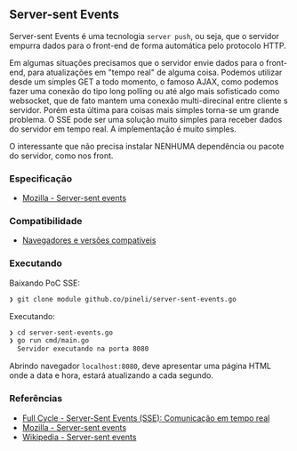## Server-sent Events

Server-sent Events é uma tecnologia `server push`, ou seja, que o servidor empurra dados para o front-end de forma automática pelo protocolo HTTP. 

Em algumas situações precisamos que o servidor envie dados para o front-end, para atualizações em "tempo real" de alguma coisa. 
Podemos utilizar desde um simples GET a todo momento, o famoso AJAX, como podemos fazer uma conexão do tipo long polling ou até algo mais sofisticado como websocket, que de fato mantem uma conexão multi-direcinal entre cliente s servidor. Porém esta última para coisas mais simples torna-se um grande problema. 
O SSE pode ser uma solução muito simples para receber dados do servidor em tempo real. A implementação é muito simples.

O interessante que não precisa instalar NENHUMA dependência ou pacote do servidor, como nos front.

### Especificação

- [Mozilla - Server-sent events
](https://developer.mozilla.org/en-US/docs/Web/API/Server-sent_events)

### Compatibilidade

- [Navegadores e versões compatíveis](https://developer.mozilla.org/en-US/docs/Web/API/EventSource#browser_compatibility)

### Executando

Baixando PoC SSE:
```sh
❯ git clone module github.co/pineli/server-sent-events.go
````
Executando:
```sh
❯ cd server-sent-events.go
❯ go run cmd/main.go
  Servidor executando na porta 8080
````

Abrindo navegador `localhost:8080`, deve apresentar uma página HTML onde a data e hora, estará atualizando a cada segundo.

### Referências

- [Full Cycle - Server-Sent Events (SSE): Comunicação em tempo real
](https://www.youtube.com/watch?v=5TN9cyGev1M&t=4s)
- [Mozilla - Server-sent events](https://developer.mozilla.org/en-US/docs/Web/API/Server-sent_events)
- [Wikipedia - Server-sent events
](https://en.wikipedia.org/wiki/Server-sent_events)



